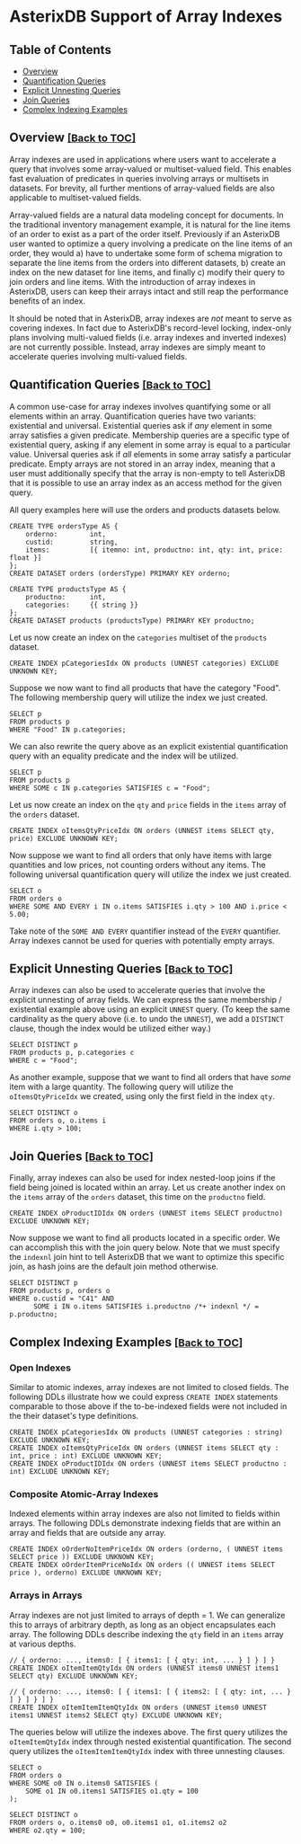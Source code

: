 <!--
 ! Licensed to the Apache Software Foundation (ASF) under one
 ! or more contributor license agreements.  See the NOTICE file
 ! distributed with this work for additional information
 ! regarding copyright ownership.  The ASF licenses this file
 ! to you under the Apache License, Version 2.0 (the
 ! "License"); you may not use this file except in compliance
 ! with the License.  You may obtain a copy of the License at
 !
 !   http://www.apache.org/licenses/LICENSE-2.0
 !
 ! Unless required by applicable law or agreed to in writing,
 ! software distributed under the License is distributed on an
 ! "AS IS" BASIS, WITHOUT WARRANTIES OR CONDITIONS OF ANY
 ! KIND, either express or implied.  See the License for the
 ! specific language governing permissions and limitations
 ! under the License.
 !-->

# AsterixDB Support of Array Indexes #

## <a id="toc">Table of Contents</a> ##

* [Overview](#Overview)
* [Quantification Queries](#QuantificationQueries)
* [Explicit Unnesting Queries](#ExplicitUnnestQueries)
* [Join Queries](#JoinQueries)
* [Complex Indexing Examples](#ComplexIndexingExamples)


## <a id="Overview">Overview</a> <font size="4"><a href="#toc">[Back to TOC]</a></font> ##

Array indexes are used in applications where users want to accelerate a query that involves some array-valued or multiset-valued field.
This enables fast evaluation of predicates in queries involving arrays or multisets in datasets.
For brevity, all further mentions of array-valued fields are also applicable to multiset-valued fields.

Array-valued fields are a natural data modeling concept for documents.
In the traditional inventory management example, it is natural for the line items of an order to exist as a part of the order itself.
Previously if an AsterixDB user wanted to optimize a query involving a predicate on the line items of an order, they would a) have to undertake some form of schema migration to separate the line items from the orders into different datasets, b) create an index on the new dataset for line items, and finally c) modify their query to join orders and line items.
With the introduction of array indexes in AsterixDB, users can keep their arrays intact and still reap the performance benefits of an index.

It should be noted that in AsterixDB, array indexes are *not* meant to serve as covering indexes.
In fact due to AsterixDB's record-level locking, index-only plans involving multi-valued fields (i.e. array indexes and inverted indexes) are not currently possible.
Instead, array indexes are simply meant to accelerate queries involving multi-valued fields.


## <a id="QuantificationQueries">Quantification Queries</a> <font size="4"><a href="#toc">[Back to TOC]</a></font> ##

A common use-case for array indexes involves quantifying some or all elements within an array.
Quantification queries have two variants: existential and universal.
Existential queries ask if *any* element in some array satisfies a given predicate.
Membership queries are a specific type of existential query, asking if any element in some array is equal to a particular value.
Universal queries ask if *all* elements in some array satisfy a particular predicate.
Empty arrays are not stored in an array index, meaning that a user must additionally specify that the array is non-empty to tell AsterixDB that it is possible to use an array index as an access method for the given query.

All query examples here will use the orders and products datasets below.

    CREATE TYPE ordersType AS {
        orderno:        int,
        custid:			string,
        items:          [{ itemno: int, productno: int, qty: int, price: float }]
    };
    CREATE DATASET orders (ordersType) PRIMARY KEY orderno;

    CREATE TYPE productsType AS {
        productno:      int,
        categories:     {{ string }}
    };
    CREATE DATASET products (productsType) PRIMARY KEY productno;

Let us now create an index on the `categories` multiset of the `products` dataset.

    CREATE INDEX pCategoriesIdx ON products (UNNEST categories) EXCLUDE UNKNOWN KEY;

Suppose we now want to find all products that have the category "Food".
The following membership query will utilize the index we just created.

    SELECT p
    FROM products p
    WHERE "Food" IN p.categories;

We can also rewrite the query above as an explicit existential quantification query with an equality predicate and the index will be utilized.

    SELECT p
    FROM products p
    WHERE SOME c IN p.categories SATISFIES c = "Food";

Let us now create an index on the `qty` and `price` fields in the `items` array of the `orders` dataset.

    CREATE INDEX oItemsQtyPriceIdx ON orders (UNNEST items SELECT qty, price) EXCLUDE UNKNOWN KEY;

Now suppose we want to find all orders that only have items with large quantities and low prices, not counting orders without any items.
The following universal quantification query will utilize the index we just created.

    SELECT o
    FROM orders o
    WHERE SOME AND EVERY i IN o.items SATISFIES i.qty > 100 AND i.price < 5.00;

Take note of the `SOME AND EVERY` quantifier instead of the `EVERY` quantifier.
Array indexes cannot be used for queries with potentially empty arrays.


## <a id="ExplicitUnnestQueries">Explicit Unnesting Queries</a> <font size="4"><a href="#toc">[Back to TOC]</a></font> ##

Array indexes can also be used to accelerate queries that involve the explicit unnesting of array fields.
We can express the same membership / existential example above using an explicit `UNNEST` query.
(To keep the same cardinality as the query above (i.e. to undo the `UNNEST`), we add a `DISTINCT` clause, though the index would be utilized either way.)

    SELECT DISTINCT p
    FROM products p, p.categories c
    WHERE c = "Food";

As another example, suppose that we want to find all orders that have *some* item with a large quantity.
The following query will utilize the `oItemsQtyPriceIdx` we created, using only the first field in the index `qty`.

    SELECT DISTINCT o
    FROM orders o, o.items i
    WHERE i.qty > 100;


## <a id="JoinQueries">Join Queries</a> <font size="4"><a href="#toc">[Back to TOC]</a></font> ##

Finally, array indexes can also be used for index nested-loop joins if the field being joined is located within an array.
Let us create another index on the `items` array of the `orders` dataset, this time on the `productno` field.

    CREATE INDEX oProductIDIdx ON orders (UNNEST items SELECT productno) EXCLUDE UNKNOWN KEY;

Now suppose we want to find all products located in a specific order.
We can accomplish this with the join query below.
Note that we must specify the `indexnl` join hint to tell AsterixDB that we want to optimize this specific join, as hash joins are the default join method otherwise.

    SELECT DISTINCT p
    FROM products p, orders o
    WHERE o.custid = "C41" AND 
          SOME i IN o.items SATISFIES i.productno /*+ indexnl */ = p.productno;


## <a id="ComplexIndexingExamples">Complex Indexing Examples</a> <font size="4"><a href="#toc">[Back to TOC]</a></font> ##

### Open Indexes

Similar to atomic indexes, array indexes are not limited to closed fields.
The following DDLs illustrate how we could express `CREATE INDEX` statements comparable to those above if the to-be-indexed fields were not included in the their dataset's type definitions.

    CREATE INDEX pCategoriesIdx ON products (UNNEST categories : string) EXCLUDE UNKNOWN KEY;
    CREATE INDEX oItemsQtyPriceIdx ON orders (UNNEST items SELECT qty : int, price : int) EXCLUDE UNKNOWN KEY;
    CREATE INDEX oProductIDIdx ON orders (UNNEST items SELECT productno : int) EXCLUDE UNKNOWN KEY;

### Composite Atomic-Array Indexes

Indexed elements within array indexes are also not limited to fields within arrays.
The following DDLs demonstrate indexing fields that are within an array and fields that are outside any array.

    CREATE INDEX oOrderNoItemPriceIdx ON orders (orderno, ( UNNEST items SELECT price )) EXCLUDE UNKNOWN KEY;
    CREATE INDEX oOrderItemPriceNoIdx ON orders (( UNNEST items SELECT price ), orderno) EXCLUDE UNKNOWN KEY;

### Arrays in Arrays

Array indexes are not just limited to arrays of depth = 1.
We can generalize this to arrays of arbitrary depth, as long as an object encapsulates each array.
The following DDLs describe indexing the `qty` field in an `items` array at various depths.

    // { orderno: ..., items0: [ { items1: [ { qty: int, ... } ] } ] }
    CREATE INDEX oItemItemQtyIdx ON orders (UNNEST items0 UNNEST items1 SELECT qty) EXCLUDE UNKNOWN KEY;

    // { orderno: ..., items0: [ { items1: [ { items2: [ { qty: int, ... } ] } ] } ] }
    CREATE INDEX oItemItemItemQtyIdx ON orders (UNNEST items0 UNNEST items1 UNNEST items2 SELECT qty) EXCLUDE UNKNOWN KEY;

The queries below will utilize the indexes above.
The first query utilizes the `oItemItemQtyIdx` index through nested existential quantification.
The second query utilizes the `oItemItemItemQtyIdx` index with three unnesting clauses.

    SELECT o
    FROM orders o
    WHERE SOME o0 IN o.items0 SATISFIES (
        SOME o1 IN o0.items1 SATISFIES o1.qty = 100
    );

    SELECT DISTINCT o
    FROM orders o, o.items0 o0, o0.items1 o1, o1.items2 o2
    WHERE o2.qty = 100;
